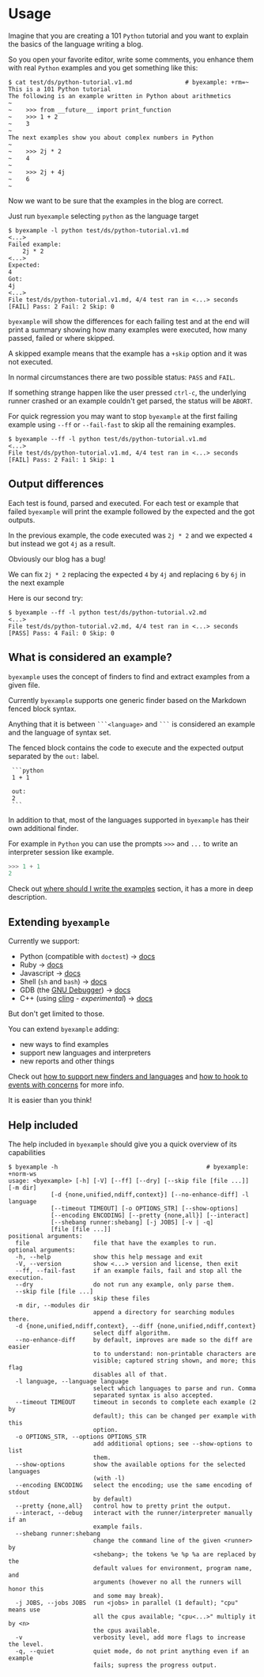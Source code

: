 <!--
Check that we have byexample installed first
$ hash byexample                                    # byexample: +fail-fast

$ alias byexample=byexample\ --pretty\ none

--
-->

# Usage

Imagine that you are creating a 101 ``Python`` tutorial and you want to explain
the basics of the language writing a blog.

So you open your favorite editor, write some comments, you enhance them with
real ``Python`` examples and you get something like this:

```
$ cat test/ds/python-tutorial.v1.md               # byexample: +rm=~
This is a 101 Python tutorial
The following is an example written in Python about arithmetics
~
~    >>> from __future__ import print_function
~    >>> 1 + 2
~    3
~
The next examples show you about complex numbers in Python
~
~    >>> 2j * 2
~    4
~
~    >>> 2j + 4j
~    6
~
```

Now we want to be sure that the examples in the blog are correct.

Just run ``byexample`` selecting ``python`` as the language target

```
$ byexample -l python test/ds/python-tutorial.v1.md
<...>
Failed example:
    2j * 2
<...>
Expected:
4
Got:
4j
<...>
File test/ds/python-tutorial.v1.md, 4/4 test ran in <...> seconds
[FAIL] Pass: 2 Fail: 2 Skip: 0
```

``byexample`` will show the differences for each failing test and at the end
will print a summary showing how many examples were executed, how many passed,
failed or where skipped.

A skipped example means that the example has a ``+skip`` option and it was not
executed.

In normal circumstances there are two possible status: ``PASS`` and ``FAIL``.

If something strange happen like the user pressed ``ctrl-c``, the underlying
runner crashed or an example couldn't get parsed, the status will be ``ABORT``.

For quick regression you may want to stop ``byexample`` at the first failing
example using ``--ff`` or ``--fail-fast`` to skip all the remaining examples.

```
$ byexample --ff -l python test/ds/python-tutorial.v1.md
<...>
File test/ds/python-tutorial.v1.md, 4/4 test ran in <...> seconds
[FAIL] Pass: 2 Fail: 1 Skip: 1
```

## Output differences

Each test is found, parsed and executed. For each test or example that failed
``byexample`` will print the example followed by the expected and the got
outputs.

In the previous example, the code executed was ``2j * 2`` and we expected
``4`` but instead we got ``4j`` as a result.

Obviously our blog has a bug!

We can fix ``2j * 2`` replacing the expected ``4`` by ``4j`` and
replacing ``6`` by ``6j`` in the next example

Here is our second try:

```
$ byexample --ff -l python test/ds/python-tutorial.v2.md
<...>
File test/ds/python-tutorial.v2.md, 4/4 test ran in <...> seconds
[PASS] Pass: 4 Fail: 0 Skip: 0
```

## What is considered an example?

``byexample`` uses the concept of finders to find and extract examples from
a given file.

Currently ``byexample`` supports one generic finder based on the
Markdown fenced block syntax.

Anything that it is between ````` ```<language> ````` and ````` ``` ````` is
considered an example and the language of syntax set.

The fenced block contains the code to execute and the expected output separated
by the ``out:`` label.

`````
 ```python
 1 + 1

 out:
 2
 ```
`````

In addition to that, most of the languages supported in ``byexample`` has their
own additional finder.

For example in ``Python`` you can use the prompts ``>>>`` and ``...`` to write
an interpreter session like example.

```python
>>> 1 + 1
2
```

Check out [where should I write the examples](where-should-I-write-the-examples.md)
section, it has a more in deep description.


## Extending ``byexample``

Currently we support:

 - Python (compatible with ``doctest``) -> [docs](https://byexamples.github.io/byexample/languages/python)
 - Ruby -> [docs](https://byexamples.github.io/byexample/languages/ruby)
 - Javascript -> [docs](https://byexamples.github.io/byexample/languages/javascript)
 - Shell (``sh`` and ``bash``) -> [docs](https://byexamples.github.io/byexample/languages/shell)
 - GDB (the [GNU Debugger](https://www.gnu.org/software/gdb/download/)) -> [docs](https://byexamples.github.io/byexample/languages/gdb)
 - C++ (using [cling](https://github.com/root-project/cling) - *experimental*) -> [docs](https://byexamples.github.io/byexample/languages/cpp)

But don't get limited to those.

You can extend ``byexample`` adding:
 - new ways to find examples
 - support new languages and interpreters
 - new reports and other things

Check out [how to support new finders and languages](how-to-support-new-finders-and-languages.md)
and [how to hook to events with concerns](how-to-hook-to-events-with-concerns.md) for more info.

It is easier than you think!

## Help included

The help included in ``byexample`` should give you a quick overview of its
capabilities

```
$ byexample -h                                          # byexample: +norm-ws
usage: <byexample> [-h] [-V] [--ff] [--dry] [--skip file [file ...]] [-m dir]
            [-d {none,unified,ndiff,context}] [--no-enhance-diff] -l language
            [--timeout TIMEOUT] [-o OPTIONS_STR] [--show-options]
            [--encoding ENCODING] [--pretty {none,all}] [--interact]
            [--shebang runner:shebang] [-j JOBS] [-v | -q]
            [file [file ...]]
positional arguments:
  file                  file that have the examples to run.
optional arguments:
  -h, --help            show this help message and exit
  -V, --version         show <...> version and license, then exit
  --ff, --fail-fast     if an example fails, fail and stop all the execution.
  --dry                 do not run any example, only parse them.
  --skip file [file ...]
                        skip these files
  -m dir, --modules dir
                        append a directory for searching modules there.
  -d {none,unified,ndiff,context}, --diff {none,unified,ndiff,context}
                        select diff algorithm.
  --no-enhance-diff     by default, improves are made so the diff are easier
                        to to understand: non-printable characters are
                        visible; captured string shown, and more; this flag
                        disables all of that.
  -l language, --language language
                        select which languages to parse and run. Comma
                        separated syntax is also accepted.
  --timeout TIMEOUT     timeout in seconds to complete each example (2 by
                        default); this can be changed per example with this
                        option.
  -o OPTIONS_STR, --options OPTIONS_STR
                        add additional options; see --show-options to list
                        them.
  --show-options        show the available options for the selected languages
                        (with -l)
  --encoding ENCODING   select the encoding; use the same encoding of stdout
                        by default)
  --pretty {none,all}   control how to pretty print the output.
  --interact, --debug   interact with the runner/interpreter manually if an
                        example fails.
  --shebang runner:shebang
                        change the command line of the given <runner> by
                        <shebang>; the tokens %e %p %a are replaced by the
                        default values for environment, program name, and
                        arguments (however no all the runners will honor this
                        and some may break).
  -j JOBS, --jobs JOBS  run <jobs> in parallel (1 default); "cpu" means use
                        all the cpus available; "cpu<...>" multiply it by <n>
                        the cpus available.
  -v                    verbosity level, add more flags to increase the level.
  -q, --quiet           quiet mode, do not print anything even if an example
                        fails; supress the progress output.
```
